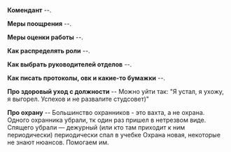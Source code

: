 **Комендант**
--.

**Меры поощрения**
--.

**Меры оценки работы**
--.

**Как распределять роли**
--.

   **Как выбрать руководителей отделов**
   --.
   
**Как писать протоколы, овк и какие-то бумажки**
--.

**Про здоровый уход с должности**
-- Можно уйти так: "Я устал, я ухожу, я выгорел. Успехов и не развалите студсовет)"

**Про охрану**
-- Большинство охранников - это вахта, а не охрана. Одного охранника убрали, тк один раз пришел в нетрезвом виде. Спящего убрали — дежурный (или кто там приходит к ним периодически) периодически спал в учебке
Охрана новая, некоторые не знают нюансов. Помогаем им.
